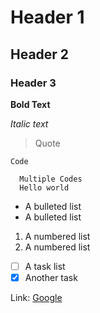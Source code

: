 # Header 1
## Header 2
### Header 3

**Bold Text**

_Italic text_

> Quote

`Code`

```
  Multiple Codes
  Hello world
```

- A bulleted list
- A bulleted list

1. A numbered list
2. A numbered list

- [ ] A task list
- [x] Another task

Link: [Google](www.google.com)

